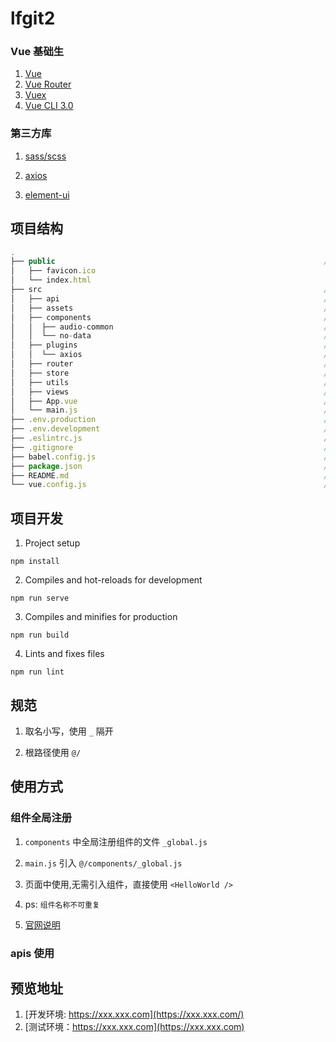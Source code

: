# lfgit2

### Vue 基础生

1. [Vue](https://cn.vuejs.org/)
2. [Vue Router](https://router.vuejs.org/zh/)
3. [Vuex](https://vuex.vuejs.org/zh/)
4. [Vue CLI 3.0](https://cli.vuejs.org/zh/)

### 第三方库

1. [sass/scss](https://sass-lang.com/)

2. [axios](https://github.com/axios/axios)

3. [element-ui](http://element.eleme.io/#/zh-CN)

## 项目结构

``` js
.
├── public                                                            // 项目 html 模板
│   ├── favicon.ico
│   └── index.html
├── src                                                               // 源代码
│   ├── api                                                           // 接口请求
│   ├── assets                                                        // 公共静态资源
│   ├── components                                                    // 公共组件
│   │  ├── audio-common                                               // 音频组件
│   │  └── no-data                                                    // 无数据组件
│   ├── plugins                                                       // 第三方库或者组件统一入口
│   │  └── axios                                                      // http请求封装（axios）及请求错误处理
│   ├── router                                                        // Vue Router路由配置文件
│   ├── store                                                         // Vuex 数据状态管理
│   ├── utils                                                         // 公共工具函数
│   ├── views                                                         // 业务组件（这里需要进一步描述业务模块）
│   ├── App.vue                                                       // 根组件
│   └── main.js                                                       // 入口 js
├── .env.production                                                   // 环境变量：线上开发环境
├── .env.development                                                  // 环境变量：本地开发环境
├── .eslintrc.js                                                      // eslint 配置文件
├── .gitignore                                                        // git 忽略文件
├── babel.config.js                                                   // Babel 配置文件
├── package.json                                                      // 依赖管理
├── README.md                                                         // 项目文档
└── vue.config.js                                                     // Vue CLI 3 配置
```
## 项目开发

1. Project setup
```
npm install
```

2. Compiles and hot-reloads for development
```
npm run serve
```

3. Compiles and minifies for production
```
npm run build
```

4. Lints and fixes files
```
npm run lint
```

## 规范


1. 取名小写，使用 `_` 隔开

2. 根路径使用 `@/`

## 使用方式

### 组件全局注册

1. `components` 中全局注册组件的文件 `_global.js`

2. `main.js` 引入 ` @/components/_global.js `

3. 页面中使用,无需引入组件，直接使用 ` <HelloWorld /> `

4. ps: `组件名称不可重复`

4. [官网说明](https://cn.vuejs.org/v2/guide/components-registration.html#%E5%9C%A8%E6%A8%A1%E5%9D%97%E7%B3%BB%E7%BB%9F%E4%B8%AD%E5%B1%80%E9%83%A8%E6%B3%A8%E5%86%8C)

### apis 使用

## 预览地址

1. [开发环境: https://xxx.xxx.com](https://xxx.xxx.com/)
2. [测试环境：https://xxx.xxx.com](https://xxx.xxx.com)
